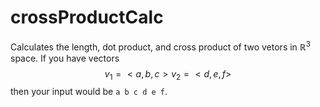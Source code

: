 # crossProductCalc
Calculates the length, dot product, and cross product of two vetors in $\mathbb{R} ^ 3$ space. If you have vectors $$v_1=\lt a,b,c\gt v_2=\lt d,e,f\gt$$ then your input would be `a b c d e f`.
